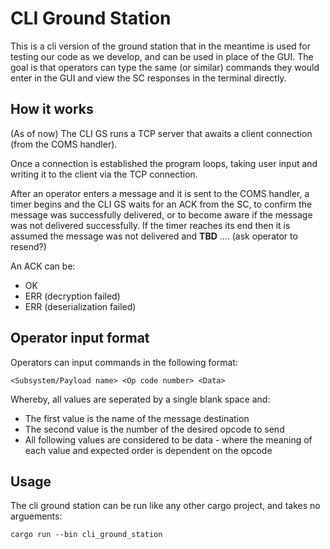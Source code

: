# CLI Ground Station

This is a cli version of the ground station that in the meantime is used for testing our code as we develop, and can be used in place of the GUI.
The goal is that operators can type the same (or similar) commands they would enter in the GUI and view the SC responses in the terminal directly.

## How it works

(As of now) The CLI GS runs a TCP server that awaits a client connection (from the COMS handler).

Once a connection is established the program loops, taking user input and writing it to the client via the TCP connection.

After an operator enters a message and it is sent to the COMS handler, a timer begins and the CLI GS waits for an ACK from the SC, to confirm the message was successfully delivered, or to become aware if the message was not delivered successfully. If the timer reaches its end then it is assumed the message was not delivered and  **TBD** ....  (ask operator to resend?)

An ACK can be:

- OK
- ERR (decryption failed)
- ERR (deserialization failed)

## Operator input format

Operators can input commands in the following format:

```@sh
<Subsystem/Payload name> <Op code number> <Data> 
```

Whereby, all values are seperated by a single blank space and:

- The first value is the name of the message destination
- The second value is the number of the desired opcode to send
- All following values are considered to be data - where the meaning of each value and expected order is dependent on the opcode

## Usage

The cli ground station can be run like any other cargo project, and takes no arguements:

```@sh
cargo run --bin cli_ground_station
```
